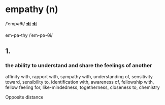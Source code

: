 # empathy (n)

/ˈempəθi/ [🔊](https://www.oxfordlearnersdictionaries.com/media/english/uk_pron/e/emp/empat/empathy__gb_1.mp3) [🔊](https://www.oxfordlearnersdictionaries.com/media/english/us_pron/e/emp/empat/empathy__us_1.mp3)

em-pa-thy /ˈem-pə-θi/

## 1.

### the ability to understand and share the feelings of another

affinity with, rapport with, sympathy with, understanding of, sensitivity toward, sensibility to, identification with, awareness of, fellowship with, fellow feeling for, like-mindedness, togetherness, closeness to, chemistry

Opposite distance